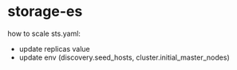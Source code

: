 # storage-es

how to scale sts.yaml:
  - update replicas value
  - update env (discovery.seed_hosts, cluster.initial_master_nodes)
